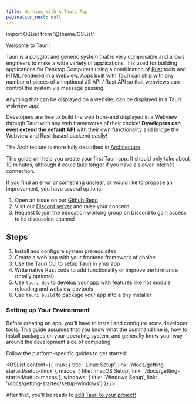 ```yaml
---
title: Working With A Tauri App
pagination_next: null
---
```


import OSList from '@theme/OSList'

Welcome to Tauri!

Tauri is a polyglot and generic system that is very composable and allows engineers to make a wide variety of applications. It is used for building applications for Desktop Computers using a combination of [Rust](https://www.rust-lang.org/) tools and HTML rendered in a Webview. Apps built with Tauri can ship with any number of pieces of an optional JS API / Rust API so that webviews can control the system via message passing.

Anything that can be displayed on a website, can be displayed in a Tauri webview app!

Developers are free to build the web front-end displayed in a Webview through Tauri with any web frameworks of their choice!
**Developers can even extend the default API** with their own functionality and bridge the Webview and Rust-based backend easily!

The Architecture is more fully described in [Architecture](/docs/architecture).

This guide will help you create your first Tauri app. It should only take about 10 minutes, although it could take longer if you have a slower internet connection.

If you find an error or something unclear, or would like to propose an improvement, you have several options:

1. Open an issue on our [Github Repo](https://github.com/tauri-apps/tauri-docs)
2. Visit our [Discord server](https://discord.gg/tauri) and raise your concern
3. Request to join the education working group on Discord to gain access to its discussion channel

## Steps

1. Install and configure system prerequisites
2. Create a web app with your frontend framework of choice
3. Use the Tauri CLI to setup Tauri in your app
4. Write native Rust code to add functionality or improve performance (totally optional)
5. Use `tauri dev` to develop your app with features like hot module reloading and webview devtools
6. Use `tauri build` to package your app into a tiny installer

### Setting up Your Environment

Before creating an app, you'll have to install and configure some developer tools. This guide assumes that you know what the command line is, how to install packages on your operating system, and generally know your way around the development side of computing.

Follow the platform-specific guides to get started:

<OSList content={{
    linux: { title: 'Linux Setup', link: '/docs/getting-started/setup-linux'},
    macos: { title: 'macOS Setup', link: '/docs/getting-started/setup-macos'},
    windows: { title: 'Windows Setup', link: '/docs/getting-started/setup-windows'}
}} />

After that, you'll be ready to [add Tauri to your project!](/docs/getting-started/beginning-tutorial)

